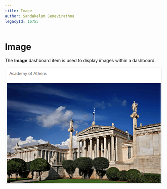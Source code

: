 ```yaml
---
title: Image
author: Sandakelum Senevirathna
legacyId: 16755
---
```

# Image
The **Image** dashboard item is used to display images within a dashboard.

![Image_Web](../../../images/img22523.png)